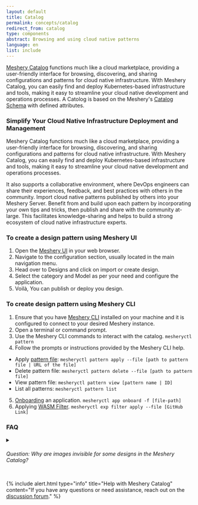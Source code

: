 ```yaml
---
layout: default
title: Catalog
permalink: concepts/catalog
redirect_from: catalog
type: components
abstract: Browsing and using cloud native patterns
language: en
list: include
---
```


[Meshery Catalog](https://meshery.io/catalog) functions much like a cloud marketplace, providing a user-friendly interface for browsing, discovering, and sharing configurations and patterns for cloud native infrastructure. With Meshery Catalog, you can easily find and deploy Kubernetes-based infrastructure and tools, making it easy to streamline your cloud native development and operations processes. A Catolog is based on the Meshery's [Catalog Schema](https://github.com/meshery/schemas/blob/master/openapi/schemas/catalog.yml) with defined attributes.

### Simplify Your Cloud Native Infrastructure Deployment and Management

Meshery Catalog functions much like a cloud marketplace, providing a user-friendly interface for browsing, discovering, and sharing configurations and patterns for cloud native infrastructure. With Meshery Catalog, you can easily find and deploy Kubernetes-based infrastructure and tools, making it easy to streamline your cloud native development and operations processes.

It also supports a collaborative environment, where DevOps engineers can share their experiences, feedback, and best practices with others in the community. Import cloud native patterns published by others into your Meshery Server. Benefit from and build upon each pattern by incorporating your own tips and tricks, then publish and share with the community at-large. This facilitates knowledge-sharing and helps to build a strong ecosystem of cloud native infrastructure experts.


### To create a design pattern using Meshery UI

1. Open the [Meshery UI](https://docs.meshery.io/installation/quick-start) in your web browser.
2. Navigate to the configuration section, usually located in the main navigation menu.
3. Head over to Designs and click on import or create design.
4. Select the category and Model as per your need and configure the application.
5. Voilà, You can publish or deploy you design.


### To create design pattern using Meshery CLI

1. Ensure that you have [Meshery CLI](https://docs.meshery.io/installation/mesheryctl) installed on your machine and it is configured to connect to your desired Meshery instance.
2. Open a terminal or command prompt.
3. Use the Meshery CLI commands to interact with the catalog. `mesheryctl pattern`
4. Follow the prompts or instructions provided by the Meshery CLI help.
* Apply [pattern file](https://docs.meshery.io/guides/configuration-management):  `mesheryctl pattern apply --file [path to pattern file | URL of the file]`
* Delete pattern file:  `mesheryctl pattern delete --file [path to pattern file]`
* View pattern file:  `mesheryctl pattern view [pattern name | ID]`
* List all patterns: `mesheryctl pattern list`
5. [Onboarding](managing-applications-through-meshery-cli) an application. `mesheryctl app onboard -f [file-path]`
6. Applying [WASM Filter](https://docs.meshery.io/guides/configuration-management#wasm-filters). `mesheryctl exp filter apply --file [GitHub Link]`

### FAQ
<details>
    <summary>
<h6>Question: Why are images invisible for some designs in the Meshery Catalog?</h6>
</summary>
<p><strong>Answer:</strong> In certain instances, the images of published designs in <a href="https://meshery.io/catalog">Meshery Catalog</a> may not be visible due to bandwidth issues. This can occur when there are network constraints affecting the retrieval of image data. However, rest assured that the design information and other relevant details are still accessible.</p>
</details>

{% include alert.html
    type="info"
    title="Help with Meshery Catalog"
    content="If you have any questions or need assistance, reach out on the <a href='http://discuss.meshery.io/'>discussion forum</a>." %}

